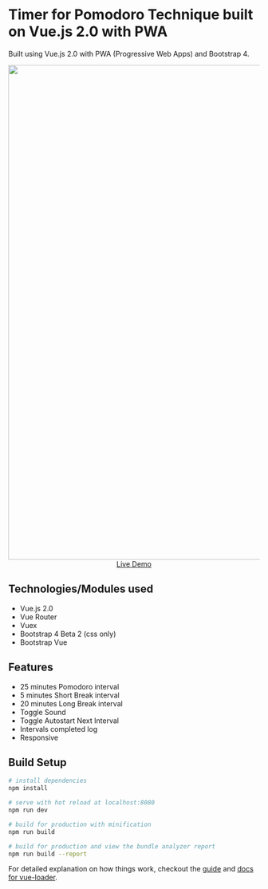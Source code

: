 # Timer for Pomodoro Technique built on Vue.js 2.0 with PWA

Built using Vue.js 2.0 with PWA (Progressive Web Apps) and Bootstrap 4.

<p align="center">
  <a href="https://ijklim.github.io" target="_blank">
    <img src="https://github.com/ijklim/pomodoro/blob/master/static/img/screenshot.png" width="992px">
    <br>
    Live Demo
  </a>
</p>

## Technologies/Modules used

* Vue.js 2.0
* Vue Router
* Vuex
* Bootstrap 4 Beta 2 (css only)
* Bootstrap Vue

## Features

* 25 minutes Pomodoro interval
* 5 minutes Short Break interval
* 20 minutes Long Break interval
* Toggle Sound
* Toggle Autostart Next Interval
* Intervals completed log
* Responsive

## Build Setup

``` bash
# install dependencies
npm install

# serve with hot reload at localhost:8080
npm run dev

# build for production with minification
npm run build

# build for production and view the bundle analyzer report
npm run build --report
```

For detailed explanation on how things work, checkout the [guide](http://vuejs-templates.github.io/webpack/) and [docs for vue-loader](http://vuejs.github.io/vue-loader).
